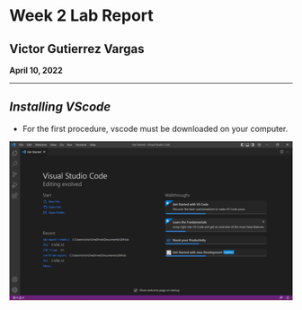 # Week 2 Lab Report

## Victor Gutierrez Vargas 

**April 10, 2022**

---

## *Installing VScode*

* For the first procedure, vscode must be downloaded on your computer. 

![Installing VScode](https://github.com/victorvm77/lab-report-1-week-2/blob/main/installingVscode.png?raw=true)


